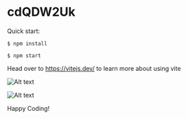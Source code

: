 # cdQDW2Uk

Quick start:

```
$ npm install

$ npm start
````

Head over to https://vitejs.dev/ to learn more about using vite


![Alt text](dash.png)


![Alt text](<dash 2.png>)


Happy Coding!
